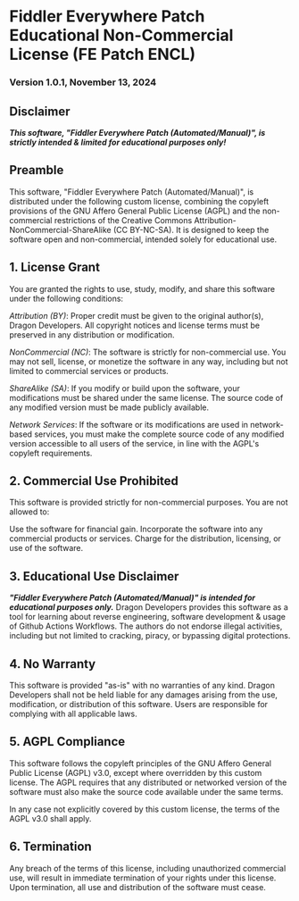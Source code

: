 # Fiddler Everywhere Patch Educational Non-Commercial License (FE Patch ENCL)
### Version 1.0.1, November 13, 2024

## Disclaimer
***This software, "Fiddler Everywhere Patch (Automated/Manual)", is strictly intended & limited for educational purposes only!***

## Preamble
This software, "Fiddler Everywhere Patch (Automated/Manual)", is distributed under the following custom license, combining the copyleft provisions of the GNU Affero General Public License (AGPL) and the non-commercial restrictions of the Creative Commons Attribution-NonCommercial-ShareAlike (CC BY-NC-SA). It is designed to keep the software open and non-commercial, intended solely for educational use.

## 1. License Grant
You are granted the rights to use, study, modify, and share this software under the following conditions:

*Attribution (BY)*: Proper credit must be given to the original author(s), Dragon Developers. All copyright notices and license terms must be preserved in any distribution or modification.

*NonCommercial (NC)*: The software is strictly for non-commercial use. You may not sell, license, or monetize the software in any way, including but not limited to commercial services or products.

*ShareAlike (SA)*: If you modify or build upon the software, your modifications must be shared under the same license. The source code of any modified version must be made publicly available.

*Network Services*: If the software or its modifications are used in network-based services, you must make the complete source code of any modified version accessible to all users of the service, in line with the AGPL's copyleft requirements.

## 2. Commercial Use Prohibited
This software is provided strictly for non-commercial purposes. You are not allowed to:

Use the software for financial gain.
Incorporate the software into any commercial products or services.
Charge for the distribution, licensing, or use of the software.

## 3. Educational Use Disclaimer
***"Fiddler Everywhere Patch (Automated/Manual)" is intended for educational purposes only.*** Dragon Developers provides this software as a tool for learning about reverse engineering, software development & usage of Github Actions Workflows. The authors do not endorse illegal activities, including but not limited to cracking, piracy, or bypassing digital protections.

## 4. No Warranty
This software is provided "as-is" with no warranties of any kind. Dragon Developers shall not be held liable for any damages arising from the use, modification, or distribution of this software. Users are responsible for complying with all applicable laws.

## 5. AGPL Compliance
This software follows the copyleft principles of the GNU Affero General Public License (AGPL) v3.0, except where overridden by this custom license. The AGPL requires that any distributed or networked version of the software must also make the source code available under the same terms.

In any case not explicitly covered by this custom license, the terms of the AGPL v3.0 shall apply.

## 6. Termination
Any breach of the terms of this license, including unauthorized commercial use, will result in immediate termination of your rights under this license. Upon termination, all use and distribution of the software must cease.

